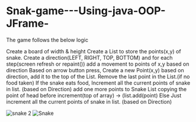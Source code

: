 # Snak-game---Using-java-OOP-JFrame-

The game follows the below logic

Create a board of width & height
Create a List to store the points(x,y) of snake.
Create a direction(LEFT, RIGHT, TOP, BOTTOM) and for each step(screen refresh or repaint()) add a movement to points of x,y based on direction
Based on arrow button press,
Create a new Point(x,y) based on direction, add it to the top of the List.
Remove the last point in the List.(if no food taken)
If the snake eats food,
Increment all the current points of snake in list. (based on Direction)
add one more points to Snake List copying the point of head before increment(top of array) -> (list.add(point)
Else
Just increment all the current points of snake in list. (based on Direction)

![snake 2](https://user-images.githubusercontent.com/96324718/218487495-696402b9-cfd3-4674-b66e-7b0a75da698e.PNG)
![Snake](https://user-images.githubusercontent.com/96324718/218487505-891501df-bca1-4732-96eb-859802910e6d.PNG)

